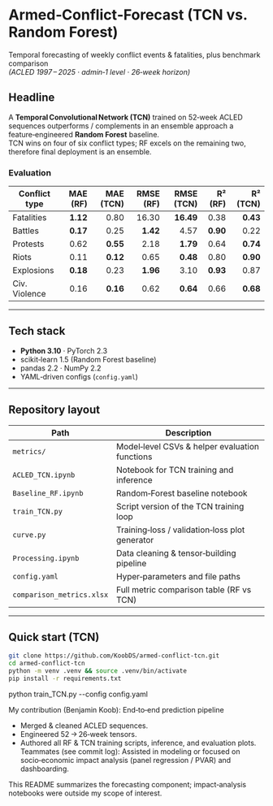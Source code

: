 # Armed‑Conflict‑Forecast (TCN vs. Random Forest)
Temporal forecasting of weekly conflict events & fatalities, plus benchmark comparison  
*(ACLED 1997 – 2025 · admin‑1 level · 26‑week horizon)*

## Headline
A **Temporal Convolutional Network (TCN)** trained on 52‑week ACLED sequences outperforms / complements in an ensemble approach a feature‑engineered **Random Forest** baseline.  
TCN wins on four of six conflict types; RF excels on the remaining two, therefore final deployment is an ensemble.

### Evaluation

| Conflict type | MAE (RF) | MAE (TCN) | RMSE (RF) | RMSE (TCN) | R² (RF) | R² (TCN) |
|---------------|---------:|----------:|----------:|-----------:|--------:|---------:|
| Fatalities    | **1.12** | 0.80 | 16.30 | **16.49** | 0.38 | **0.43** |
| Battles       | **0.17** | 0.25 | **1.42** | 4.57 | **0.90** | 0.22 |
| Protests      | 0.62 | **0.55** | 2.18 | **1.79** | 0.64 | **0.74** |
| Riots         | 0.11 | **0.12** | 0.65 | **0.48** | 0.80 | **0.90** |
| Explosions    | **0.18** | 0.23 | **1.96** | 3.10 | **0.93** | 0.87 |
| Civ. Violence | 0.16 | **0.16** | 0.62 | **0.64** | 0.66 | **0.68** |

---

## Tech stack
- **Python 3.10**   ·  PyTorch 2.3
- scikit‑learn 1.5 (Random Forest baseline)  
- pandas 2.2 · NumPy 2.2  
- YAML‑driven configs (`config.yaml`)  

---

## Repository layout
| Path | Description |
|------|-------------|
| `metrics/` | Model‑level CSVs & helper evaluation functions |
| `ACLED_TCN.ipynb` | Notebook for TCN training and inference |
| `Baseline_RF.ipynb` | Random‑Forest baseline notebook |
| `train_TCN.py` | Script version of the TCN training loop |
| `curve.py` | Training‑loss / validation‑loss plot generator |
| `Processing.ipynb` | Data cleaning & tensor‑building pipeline |
| `config.yaml` | Hyper‑parameters and file paths |
| `comparison_metrics.xlsx` | Full metric comparison table (RF vs TCN) |

---

## Quick start (TCN)
```bash
git clone https://github.com/KoobDS/armed-conflict-tcn.git
cd armed-conflict-tcn
python -m venv .venv && source .venv/bin/activate
pip install -r requirements.txt
```
python train_TCN.py --config config.yaml

My contribution (Benjamin Koob): End‑to‑end prediction pipeline
- Merged & cleaned ACLED sequences.
- Engineered 52 -> 26‑week tensors.
- Authored all RF & TCN training scripts, inference, and evaluation plots.
Teammates (see commit log): Assisted in modeling or focused on socio‑economic impact analysis (panel regression / PVAR) and dashboarding.

This README summarizes the forecasting component; impact‑analysis notebooks were outside my scope of interest.
